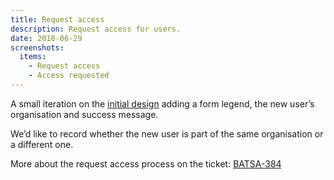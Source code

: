 ```yaml
---
title: Request access
description: Request access for users.
date: 2018-06-29
screenshots:
  items:
    - Request access
    - Access requested
---
```


A small iteration on the [initial design](/publish-teacher-training-courses/check-ucas-data#request-access) adding a form legend, the new user’s organisation and success message.

We’d like to record whether the new user is part of the same organisation or a different one.

More about the request access process on the ticket: [BATSA-384](https://dfedigital.atlassian.net/browse/BATSA-384)
